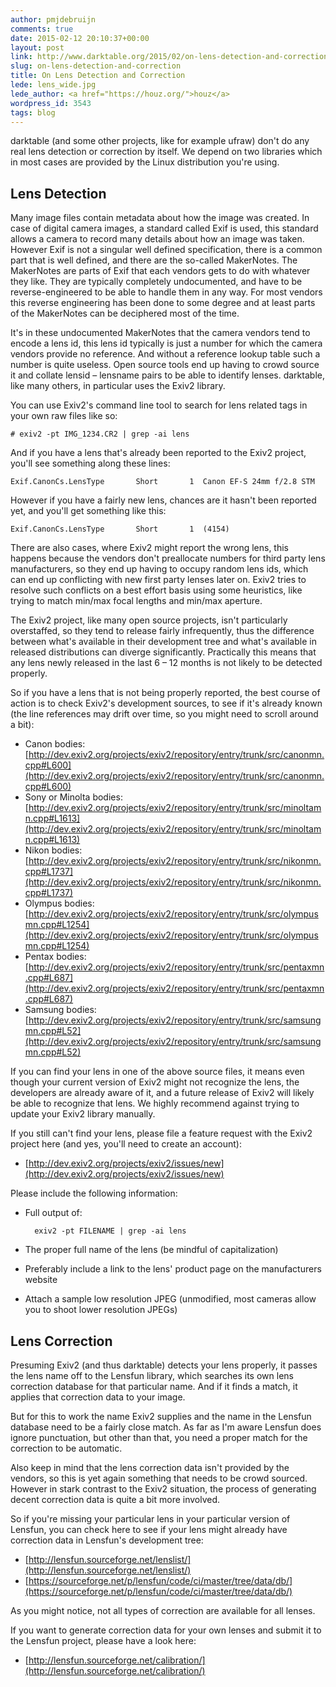 ```yaml
---
author: pmjdebruijn
comments: true
date: 2015-02-12 20:10:37+00:00
layout: post
link: http://www.darktable.org/2015/02/on-lens-detection-and-correction/
slug: on-lens-detection-and-correction
title: On Lens Detection and Correction
lede: lens_wide.jpg
lede_author: <a href="https://houz.org/">houz</a>
wordpress_id: 3543
tags: blog
---
```


darktable (and some other projects, like for example ufraw) don't do any real lens detection or correction by itself. We depend on two libraries which in most cases are provided by the Linux distribution you're using.

## Lens Detection


Many image files contain metadata about how the image was created. In case of digital camera images, a standard called Exif is used, this standard allows a camera to record many details about how an image was taken. However Exif is not a singular well defined specification, there is a common part that is well defined, and there are the so-called MakerNotes. The MakerNotes are parts of Exif that each vendors gets to do with whatever they like. They are typically completely undocumented, and have to be reverse-engineered to be able to handle them in any way. For most vendors this reverse engineering has been done to some degree and at least parts of the MakerNotes can be deciphered most of the time.

It's in these undocumented MakerNotes that the camera vendors tend to encode a lens id, this lens id typically is just a number for which the camera vendors provide no reference. And without a reference lookup table such a number is quite useless. Open source tools end up having to crowd source it and collate lensid&nbsp;– lensname pairs to be able to identify lenses. darktable, like many others, in particular uses the Exiv2 library.

You can use Exiv2's command line tool to search for lens related tags in your own raw files like so:

    # exiv2 -pt IMG_1234.CR2 | grep -ai lens

And if you have a lens that's already been reported to the Exiv2 project, you'll see something along these lines:

    Exif.CanonCs.LensType       Short       1  Canon EF-S 24mm f/2.8 STM

However if you have a fairly new lens, chances are it hasn't been reported yet, and you'll get something like this:

    Exif.CanonCs.LensType       Short       1  (4154)

There are also cases, where Exiv2 might report the wrong lens, this happens because the vendors don't preallocate numbers for third party lens manufacturers, so they end up having to occupy random lens ids, which can end up conflicting with new first party lenses later on. Exiv2 tries to resolve such conflicts on a best effort basis using some heuristics, like trying to match min/max focal lengths and min/max aperture.

The Exiv2 project, like many open source projects, isn't particularly overstaffed, so they tend to release fairly infrequently, thus the difference between what's available in their development tree and what's available in released distributions can diverge significantly. Practically this means that any lens newly released in the last 6 – 12 months is not likely to be detected properly.

So if you have a lens that is not being properly reported, the best course of action is to check Exiv2's development sources, to see if it's already known (the line references may drift over time, so you might need to scroll around a bit):

* Canon bodies: [http://dev.exiv2.org/projects/exiv2/repository/entry/trunk/src/canonmn.cpp#L600](http://dev.exiv2.org/projects/exiv2/repository/entry/trunk/src/canonmn.cpp#L600)
* Sony or Minolta bodies: [http://dev.exiv2.org/projects/exiv2/repository/entry/trunk/src/minoltamn.cpp#L1613](http://dev.exiv2.org/projects/exiv2/repository/entry/trunk/src/minoltamn.cpp#L1613)
* Nikon bodies: [http://dev.exiv2.org/projects/exiv2/repository/entry/trunk/src/nikonmn.cpp#L1737](http://dev.exiv2.org/projects/exiv2/repository/entry/trunk/src/nikonmn.cpp#L1737)
* Olympus bodies: [http://dev.exiv2.org/projects/exiv2/repository/entry/trunk/src/olympusmn.cpp#L1254](http://dev.exiv2.org/projects/exiv2/repository/entry/trunk/src/olympusmn.cpp#L1254)
* Pentax bodies: [http://dev.exiv2.org/projects/exiv2/repository/entry/trunk/src/pentaxmn.cpp#L687](http://dev.exiv2.org/projects/exiv2/repository/entry/trunk/src/pentaxmn.cpp#L687)
* Samsung bodies: [http://dev.exiv2.org/projects/exiv2/repository/entry/trunk/src/samsungmn.cpp#L52](http://dev.exiv2.org/projects/exiv2/repository/entry/trunk/src/samsungmn.cpp#L52)

If you can find your lens in one of the above source files, it means even though your current version of Exiv2 might not recognize the lens, the developers are already aware of it, and a future release of Exiv2 will likely be able to recognize that lens. We highly recommend against trying to update your Exiv2 library manually.

If you still can't find your lens, please file a feature request with the Exiv2 project here (and yes, you'll need to create an account):

* [http://dev.exiv2.org/projects/exiv2/issues/new](http://dev.exiv2.org/projects/exiv2/issues/new)

Please include the following information:

* Full output of:

        exiv2 -pt FILENAME | grep -ai lens

* The proper full name of the lens (be mindful of capitalization)
* Preferably include a link to the lens' product page on the manufacturers website
* Attach a sample low resolution JPEG (unmodified, most cameras allow you to shoot lower resolution JPEGs)

## Lens Correction

Presuming Exiv2 (and thus darktable) detects your lens properly, it passes the lens name off to the Lensfun library, which searches its own lens correction database for that particular name. And if it finds a match, it applies that correction data to your image.

But for this to work the name Exiv2 supplies and the name in the Lensfun database need to be a fairly close match. As far as I'm aware Lensfun does ignore punctuation, but other than that, you need a proper match for the correction to be automatic.

Also keep in mind that the lens correction data isn't provided by the vendors, so this is yet again something that needs to be crowd sourced. However in stark contrast to the Exiv2 situation, the process of generating decent correction data is quite a bit more involved.

So if you're missing your particular lens in your particular version of Lensfun, you can check here to see if your lens might already have correction data in Lensfun's development tree:

* [http://lensfun.sourceforge.net/lenslist/](http://lensfun.sourceforge.net/lenslist/)
* [https://sourceforge.net/p/lensfun/code/ci/master/tree/data/db/](https://sourceforge.net/p/lensfun/code/ci/master/tree/data/db/)

As you might notice, not all types of correction are available for all lenses.

If you want to generate correction data for your own lenses and submit it to the Lensfun project, please have a look here:

* [http://lensfun.sourceforge.net/calibration/](http://lensfun.sourceforge.net/calibration/)



